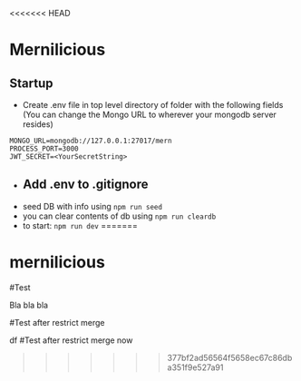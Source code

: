 <<<<<<< HEAD
# Mernilicious
## Startup
- Create .env file in top level directory of folder with the following fields (You can change the Mongo URL to wherever your mongodb server resides)
```
MONGO_URL=mongodb://127.0.0.1:27017/mern
PROCESS_PORT=3000
JWT_SECRET=<YourSecretString>
```
- ## **Add .env to .gitignore**
- seed DB with info using  ```npm run seed```
- you can clear contents of db using ```npm run cleardb```
- to start: ```npm run dev```
=======
# mernilicious

#Test

Bla bla bla

#Test after restrict merge

df
#Test after restrict merge now
>>>>>>> 377bf2ad56564f5658ec67c86dba351f9e527a91
